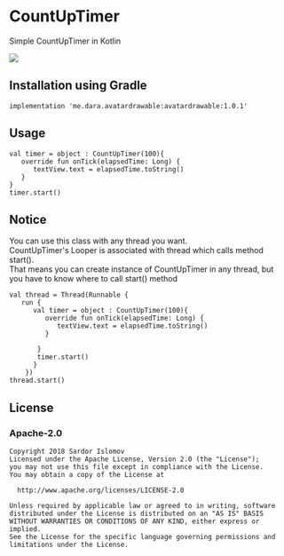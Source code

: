 # CountUpTimer
Simple CountUpTimer in Kotlin


![](https://github.com/islomov/CountUpTimer/blob/master/screenshots/timerup.gif)

## Installation using Gradle

`implementation 'me.dara.avatardrawable:avatardrawable:1.0.1'`

## Usage

```
val timer = object : CountUpTimer(100){
   override fun onTick(elapsedTime: Long) {
      textView.text = elapsedTime.toString()
   } 
}
timer.start()
```

## Notice

You can use this class with any thread you want.</br>
CountUpTimer's Looper is associated with thread which calls method start().</br>
That means you can create instance of CountUpTimer in any thread, but you have to know where to call start() method

```
val thread = Thread(Runnable { 
   run { 
      val timer = object : CountUpTimer(100){
         override fun onTick(elapsedTime: Long) {
            textView.text = elapsedTime.toString()
         }
    
       }
       timer.start()
      }
    })
thread.start()
```


## License
### Apache-2.0

```
Copyright 2018 Sardor Islomov
Licensed under the Apache License, Version 2.0 (the "License");
you may not use this file except in compliance with the License. 
You may obtain a copy of the License at

  http://www.apache.org/licenses/LICENSE-2.0

Unless required by applicable law or agreed to in writing, software
distributed under the License is distributed on an "AS IS" BASIS
WITHOUT WARRANTIES OR CONDITIONS OF ANY KIND, either express or implied.
See the License for the specific language governing permissions and
limitations under the License.
```
